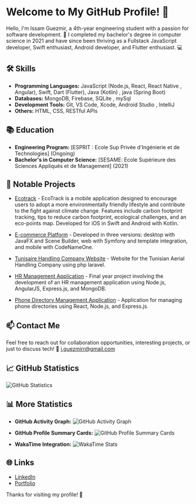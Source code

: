 # Welcome to My GitHub Profile! 👋

Hello, I'm Issam Guezmir, a 4th-year engineering student with a passion for software development. 🚀 I completed my bachelor's degree in computer science in 2021 and have since been thriving as a Fullstack JavaScript developer, Swift enthusiast, Android developer, and Flutter enthusiast. 💻

## 🛠️ Skills

- **Programming Languages:** JavaScript (Node.js, React, React Native , Angular), Swift, Dart (Flutter), Java (Kotlin) , java (Spring Boot)
- **Databases:** MongoDB, Firebase, SQLite , mySql
- **Development Tools:** Git, VS Code, Xcode, Android Studio , IntelliJ
- **Others:** HTML, CSS, RESTful APIs

## 📚 Education

- **Engineering Program:** [ESPRIT : Ecole Sup Privée d'Ingénierie et de Technologies] (Ongoing)
- **Bachelor's in Computer Science:** [SESAME: Ecole Supérieure des Sciences Appliqués et de Management] (2021)

## 🚀 Notable Projects

- [Ecotrack](link_to_ecotrack) - EcoTrack is a mobile application designed to encourage users to adopt a more environmentally friendly lifestyle and contribute to the fight against climate change. Features include carbon footprint tracking, tips to reduce carbon footprint, ecological challenges, and an eco-points map. Developed for iOS in Swift and Android with Kotlin.

- [E-commerce Platform](link_to_e-commerce) - Developed in three versions: desktop with JavaFX and Scene Builder, web with Symfony and template integration, and mobile with CodeNameOne.

- [Tunisaire Handling Company Website](link_to_tunisaire) - Website for the Tunisian Aerial Handling Company using php laravel.

- [HR Management Application](link_to_hr_management) - Final year project involving the development of an HR management application using Node.js, AngularJS, Express.js, and MongoDB.

- [Phone Directory Management Application](link_to_phone_directory) - Application for managing phone directories using React, Node.js, and Express.js.

## 📫 Contact Me

Feel free to reach out for collaboration opportunities, interesting projects, or just to discuss tech! 📧 [i.guezmirr@gmail.com](mailto:guezmir.issam@esprit.tn)

## 📈 GitHub Statistics

![GitHub Statistics](https://github-readme-stats.vercel.app/api?username=issamguezmir0&show_icons=true&count_private=true&hide=issues&theme=dark)

## 📊 More Statistics

- **GitHub Activity Graph:**
  ![GitHub Activity Graph](https://activity-graph.herokuapp.com/graph?username=issamguezmir0&bg_color=1F222E&color=F8D866&line=F85D7F&point=FFFFFF&hide_border=true)

- **GitHub Profile Summary Cards:**
  ![GitHub Profile Summary Cards](https://github-profile-summary-cards.vercel.app/api/cards/profile-details?username=issamguezmir0&theme=github_dark)

- **WakaTime Integration:**
  ![WakaTime Stats](https://github-readme-stats.vercel.app/api/wakatime?username=issamguezmir0&layout=compact&theme=dark)

## 🌐 Links

- [LinkedIn](https://www.linkedin.com/in/issam-guezmir-b3332a195/)
- [Portfolio]([https://www.facebook.com/groups/148541391957259?locale=fr_FR](https://www.linkedin.com/in/issam-guezmir-b3332a195/)https://www.linkedin.com/in/issam-guezmir-b3332a195/)

Thanks for visiting my profile! 🙌
